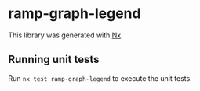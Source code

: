 # ramp-graph-legend

This library was generated with [Nx](https://nx.dev).

## Running unit tests

Run `nx test ramp-graph-legend` to execute the unit tests.
